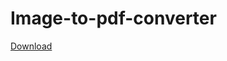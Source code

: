 # Image-to-pdf-converter
<a href="https://github.com/BabaiDI/Image-to-pdf-converter/raw/main/WinFormsApp2/bin/Release/net6.0-windows/publish/win-x86/ImageToPDFConverter.exe">
Download
</a>
